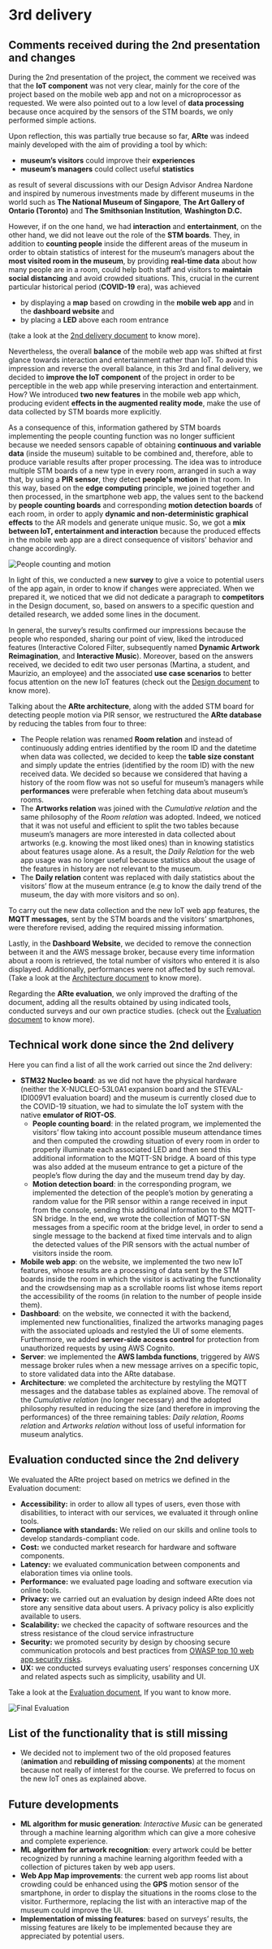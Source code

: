 # 3rd delivery

## Comments received during the 2nd presentation and changes
During the 2nd presentation of the project, the comment we received was that the **IoT component** was not very clear, mainly for the core of the project based on the mobile web app and not on a microprocessor as requested. We were also pointed out to a low level of **data processing** because once acquired by the sensors of the STM boards, we only performed simple actions.

Upon reflection, this was partially true because so far, **ARte** was indeed mainly developed with the aim of providing a tool by which:

- **museum’s visitors** could improve their **experiences**
- **museum’s managers** could collect useful **statistics**

as result of several discussions with our Design Advisor Andrea Nardone and inspired by numerous investments made by different museums in the world such as **The National Museum of Singapore**, **The Art Gallery of Ontario (Toronto)** and **The Smithsonian Institution**, **Washington D.C.**

However, if on the one hand, we had **interaction** and **entertainment**, on the other hand, we did not leave out the role of the **STM boards**. They, in addition to **counting people** inside the different areas of the museum in order to obtain statistics of interest for the museum’s managers about the **most visited room in the museum**, by providing **real-time data** about how many people are in a room, could help both staff and visitors to **maintain social distancing** and avoid crowded situations. This, crucial in the current particular historical period (**COVID-19** era), was achieved

- by displaying a **map** based on crowding in the **mobile web app** and in the **dashboard website** and
- by placing a **LED** above each room entrance

(take a look at the [2nd delivery document](2nd%20delivery.md) to know more).

Nevertheless, the overall **balance** of the mobile web app was shifted at first glance towards interaction and entertainment rather than IoT. To avoid this impression and reverse the overall balance, in this 3rd and final delivery, we decided to **improve the IoT component** of the project in order to be perceptible in the web app while preserving interaction and entertainment. How? We introduced **two new features** in the mobile web app which, producing evident **effects in the augmented reality mode**, make the use of data collected by STM boards more explicitly.

As a consequence of this, information gathered by STM boards implementing the people counting function was no longer sufficient because we needed sensors capable of obtaining **continuous and variable data** (inside the museum) suitable to be combined and, therefore, able to produce variable results after proper processing. The idea was to introduce multiple STM boards of a new type in every room, arranged in such a way that, by using a **PIR sensor**, they detect **people's motion** in that room. In this way, based on the **edge computing** principle, we joined together and then processed, in the smartphone web app, the values sent to the backend by **people counting boards** and corresponding **motion detection boards** of each room, in order to apply **dynamic and non-deterministic graphical effects** to the AR models and generate unique music.
So, we got a **mix between IoT, entertainment and interaction** because the produced effects in the mobile web app are a direct consequence of visitors' behavior and change accordingly.

![People counting and motion](/img/people_counting_and_motion.png)

In light of this, we conducted a new **survey** to give a voice to potential users of the app again, in order to know if changes were appreciated. When we prepared it, we noticed that we did not dedicate a paragraph to **competitors** in the Design document, so, based on answers to a specific question and detailed research, we added some lines in the document.

In general, the survey’s results confirmed our impressions because the people who responded, sharing our point of view, liked the introduced features (Interactive Colored Filter, subsequently named **Dynamic Artwork Reimagination**, and **Interactive Music**). Moreover, based on the answers received, we decided to edit two user personas (Martina, a student, and Maurizio, an employee) and the associated **use case scenarios** to better focus attention on the new IoT features (check out the [Design document](Design.md) to know more).

Talking about the **ARte architecture**, along with the added STM board for detecting people motion via PIR sensor, we restructured the **ARte database** by reducing the tables from four to three:

- The People relation was renamed **Room relation** and instead of continuously adding entries identified by the room ID and the datetime when data was collected, we decided to keep the **table size constant** and simply update the entries (identified by the room ID) with the new received data. We decided so because we considered that having a history of the room flow was not so useful for museum’s managers while **performances** were preferable when fetching data about museum’s rooms.
- The **Artworks relation** was joined with the *Cumulative relation* and the same philosophy of the *Room relation* was adopted. Indeed, we noticed that it was not useful and efficient to split the two tables because museum’s managers are more interested in data collected about artworks (e.g. knowing the most liked ones) than in knowing statistics about features usage alone. As a result, the *Daily Relation* for the web app usage was no longer useful because statistics about the usage of the features in history are not relevant to the museum.
- The **Daily relation** content was replaced with daily statistics about the visitors’ flow at the museum entrance (e.g to know the daily trend of the museum, the day with more visitors and so on).

To carry out the new data collection and the new IoT web app features, the **MQTT messages**, sent by the STM boards and the visitors’ smartphones, were therefore revised, adding the required missing information.

Lastly, in the **Dashboard Website**, we decided to remove the connection between it and the AWS message broker, because every time information about a room is retrieved, the total number of visitors who entered it is also displayed. Additionally, performances were not affected by such removal. (Take a look at the [Architecture document](Architecture.md) to know more).

Regarding the **ARte evaluation**, we only improved the drafting of the document, adding all the results obtained by using indicated tools, conducted surveys and our own practice studies. (check out the [Evaluation document](Evaluation.md) to know more).

## Technical work done since the 2nd delivery
Here you can find a list of all the work carried out since the 2nd delivery:
- **STM32 Nucleo board**: as we did not have the physical hardware (neither the X-NUCLEO-53L0A1 expansion board and the STEVAL-IDI009V1 evaluation board) and the museum is currently closed due to the COVID-19 situation, we had to simulate the IoT system with the native **emulator of RIOT-OS**.
  - **People counting board**: in the related program, we implemented the visitors’ flow taking into account possible museum attendance times and then computed the crowding situation of every room in order to properly illuminate each associated LED and then send this additional information to the MQTT-SN bridge. A board of this type was also added at the museum entrance to get a picture of the people’s flow during the day and the museum trend day by day.
  - **Motion detection board**: in the corresponding program, we implemented the detection of the people’s motion by generating a random value for the PIR sensor within a range received in input from the console, sending this additional information to the MQTT-SN bridge.
In the end, we wrote the collection of MQTT-SN messages from a specific room at the bridge level, in order to send a single message to the backend at fixed time intervals and to align the detected values of the PIR sensors with the actual number of visitors inside the room.
- **Mobile web app**: on the website, we implemented the two new IoT features, whose results are a processing of data sent by the STM boards inside the room in which the visitor is activating the functionality and the crowdsensing map as a scrollable rooms list whose items report the accessibility of the rooms (in relation to the number of people inside them).
- **Dashboard**: on the website, we connected it with the backend, implemented new functionalities, finalized the artworks managing pages with the associated uploads and restyled the UI of some elements. Furthermore, we added **server-side access control** for protection from unauthorized requests by using AWS Cognito.
- **Server**: we implemented the **AWS lambda functions**, triggered by AWS message broker rules when a new message arrives on a specific topic, to store validated data into the ARte database.
- **Architecture**:  we completed the architecture by restyling the MQTT messages and the database tables as explained above. The removal of the *Cumulative relation* (no longer necessary) and the adopted philosophy resulted in reducing the size (and therefore in improving the performances) of the three remaining tables: *Daily relation*, *Rooms relation* and *Artworks relation* without loss of useful information for museum analytics.

## Evaluation conducted since the 2nd delivery
We evaluated the ARte project based on metrics we defined in the Evaluation document:
- **Accessibility:** in order to allow all types of users, even those with disabilities, to interact with our services, we evaluated it through online tools.
- **Compliance with standards:** We relied on our skills and online tools to develop standards-compliant code.
- **Cost:** we conducted market research for hardware and software components.
- **Latency:** we evaluated communication between components and elaboration times via online tools.
- **Performance:**  we evaluated page loading and software execution via online tools.
- **Privacy:** we carried out an evaluation by design indeed ARte does not store any sensitive data about users. A privacy policy is also explicitly available to users.
- **Scalability:**  we checked the capacity of software resources and the stress resistance of the cloud service infrastructure
- **Security:** we promoted security by design by choosing secure communication protocols and best practices from [OWASP top 10 web app security risks](https://owasp.org/www-project-top-ten/).
- **UX:** we conducted surveys evaluating users’ responses concerning UX and related aspects such as simplicity, usability and UI.

Take a look at the [Evaluation document](Evaluation.md), If you want to know more.

![Final Evaluation](/img/technology_evaluation_4.png)

## List of the functionality that is still missing
- We decided not to implement two of the old proposed features (**animation** and **rebuilding of missing components**) at the moment because not really of interest for the course. We preferred to focus on the new IoT ones as explained above.

## Future developments
- **ML algorithm for music generation**: *Interactive Music* can be generated through a machine learning algorithm which can give a more cohesive and complete experience.
- **ML algorithm for artwork recognition**: every artwork could be better recognized by running a machine learning algorithm feeded with a collection of pictures taken by web app users.
- **Web App Map improvements**: the current web app rooms list about crowding could be enhanced using the **GPS** motion sensor of the smartphone, in order to display the situations in the rooms close to the visitor. Furthermore, replacing the list with an interactive map of the museum could improve the UI.
- **Implementation of missing features**: based on surveys’ results, the missing features are likely to be implemented because they are appreciated by potential users.
